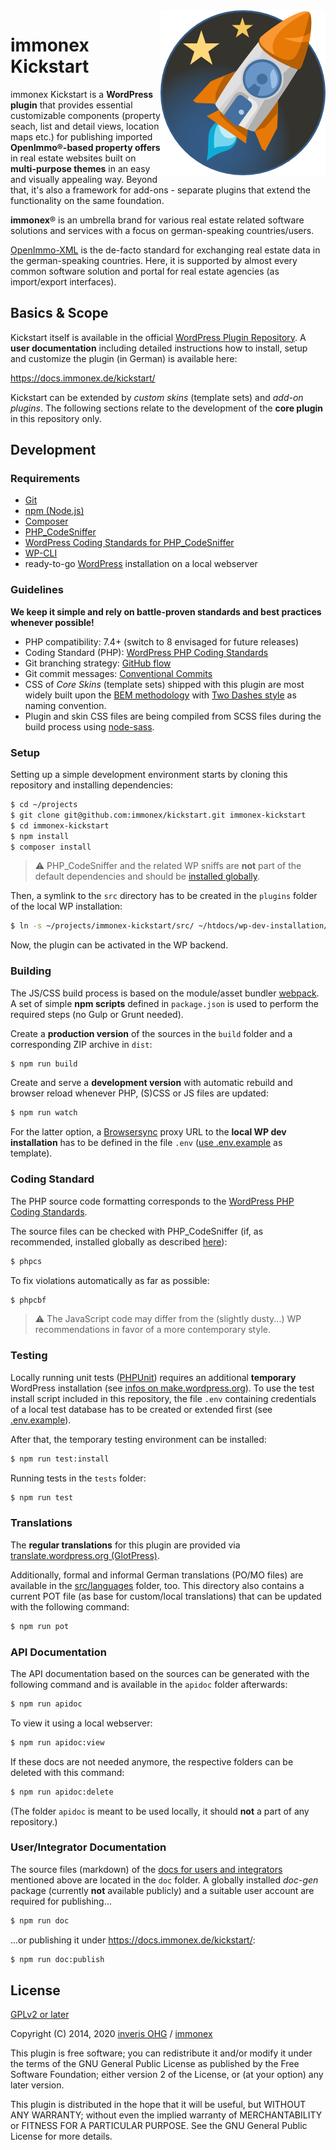 <img src="assets/immonex-kickstart-logo.png" width="264" height="264" align="right" alt="immonex Kickstart">

# immonex Kickstart

immonex Kickstart is a **WordPress plugin** that provides essential customizable components (property seach, list and detail views, location maps etc.) for publishing imported **OpenImmo®-based property offers** in real estate websites built on **multi-purpose themes** in an easy and visually appealing way. Beyond that, it's also a framework for add-ons - separate plugins that extend the functionality on the same foundation.

**immonex**® is an umbrella brand for various real estate related software solutions and services with a focus on german-speaking countries/users.

[OpenImmo-XML](http://openimmo.de/) is the de-facto standard for exchanging real estate data in the german-speaking countries. Here, it is supported by almost every common software solution and portal for real estate agencies (as import/export interfaces).

## Basics & Scope

Kickstart itself is available in the official [WordPress Plugin Repository](https://wordpress.org/plugins/immonex-kickstart/). A **user documentation** including detailed instructions how to install, setup and customize the plugin (in German) is available here:

https://docs.immonex.de/kickstart/

Kickstart can be extended by *custom skins* (template sets) and *add-on plugins*. The following sections relate to the development of the **core plugin** in this repository only.

## Development

### Requirements

- [Git](https://git-scm.com/book/en/v2/Getting-Started-Installing-Git)
- [npm (Node.js)](https://www.npmjs.com/get-npm)
- [Composer](https://getcomposer.org/)
- [PHP_CodeSniffer](https://github.com/PHPCSStandards/PHP_CodeSniffer/)
- [WordPress Coding Standards for PHP_CodeSniffer](https://github.com/WordPress/WordPress-Coding-Standards)
- [WP-CLI](https://wp-cli.org/)
- ready-to-go [WordPress](https://wordpress.org/download/) installation on a local webserver

### Guidelines

**We keep it simple and rely on battle-proven standards and best practices whenever possible!**

- PHP compatibility: 7.4+ (switch to 8 envisaged for future releases)
- Coding Standard (PHP): [WordPress PHP Coding Standards](https://make.wordpress.org/core/handbook/best-practices/coding-standards/php/)
- Git branching strategy: [GitHub flow](https://guides.github.com/introduction/flow/)
- Git commit messages: [Conventional Commits](https://www.conventionalcommits.org/)
- CSS of *Core Skins* (template sets) shipped with this plugin are most widely built upon the [BEM methodology](https://en.bem.info/methodology/) with [Two Dashes style](https://en.bem.info/methodology/naming-convention/#two-dashes-style) as naming convention.
- Plugin and skin CSS files are being compiled from SCSS files during the build process using [node-sass](https://github.com/sass/node-sass).

### Setup

Setting up a simple development environment starts by cloning this repository and installing dependencies:

```bash
$ cd ~/projects
$ git clone git@github.com:immonex/kickstart.git immonex-kickstart
$ cd immonex-kickstart
$ npm install
$ composer install
```
> :warning: PHP_CodeSniffer and the related WP sniffs are **not** part of the default dependencies and should be [installed globally](https://github.com/WordPress/WordPress-Coding-Standards#composer).

Then, a symlink to the `src` directory has to be created in the `plugins` folder of the local WP installation:

```bash
$ ln -s ~/projects/immonex-kickstart/src/ ~/htdocs/wp-dev-installation/wp-content/plugins/immonex-kickstart
```

Now, the plugin can be activated in the WP backend.

### Building

The JS/CSS build process is based on the module/asset bundler [webpack](https://webpack.js.org/). A set of simple **npm scripts** defined in `package.json` is used to perform the required steps (no Gulp or Grunt needed).

Create a **production version** of the sources in the `build` folder and a corresponding ZIP archive in `dist`:

```bash
$ npm run build
```

Create and serve a **development version** with automatic rebuild and browser reload whenever PHP, (S)CSS or JS files are updated:

```bash
$ npm run watch
```

For the latter option, a [Browsersync](https://browsersync.io/) proxy URL to the **local WP dev installation** has to be defined in the file `.env` ([use .env.example](.env.example) as template).

### Coding Standard

The PHP source code formatting corresponds to the [WordPress PHP Coding Standards](https://make.wordpress.org/core/handbook/best-practices/coding-standards/php/).

The source files can be checked with PHP_CodeSniffer (if, as recommended, installed globally as described [here](https://github.com/WordPress/WordPress-Coding-Standards#composer)):

```bash
$ phpcs
```

To fix violations automatically as far as possible:

```bash
$ phpcbf
```

> :warning: The JavaScript code may differ from the (slightly dusty...) WP recommendations in favor of a more contemporary style.

### Testing

Locally running unit tests ([PHPUnit](https://phpunit.de/)) requires an additional **temporary** WordPress installation (see [infos on make.wordpress.org](https://make.wordpress.org/cli/handbook/plugin-unit-tests/#running-tests-locally)). To use the test install script included in this repository, the file `.env` containing credentials of a local test database has to be created or extended first (see [.env.example](.env.example)).

After that, the temporary testing environment can be installed:

```bash
$ npm run test:install
```

Running tests in the `tests` folder:

```bash
$ npm run test
```

### Translations

The **regular translations** for this plugin are provided via [translate.wordpress.org (GlotPress)](https://translate.wordpress.org/projects/wp-plugins/immonex-kickstart/).

Additionally, formal and informal German translations (PO/MO files) are available in the [src/languages](src/languages) folder, too. This directory also contains a current POT file (as base for custom/local translations) that can be updated with the following command:

```bash
$ npm run pot
```

### API Documentation

The API documentation based on the sources can be generated with the following command and is available in the `apidoc` folder afterwards:

```bash
$ npm run apidoc
```

To view it using a local webserver:

```bash
$ npm run apidoc:view
```

If these docs are not needed anymore, the respective folders can be deleted with this command:

```bash
$ npm run apidoc:delete
```

(The folder `apidoc` is meant to be used locally, it should **not** a part of any repository.)

### User/Integrator Documentation

The source files (markdown) of the [docs for users and integrators](https://docs.immonex.de/kickstart/) mentioned above are located in the `doc` folder. A globally installed *doc-gen* package (currently **not** available publicly) and a suitable user account are required for publishing...

```bash
$ npm run doc
```

...or publishing it under https://docs.immonex.de/kickstart/:

```bash
$ npm run doc:publish
```

## License

[GPLv2 or later](LICENSE)

Copyright (C) 2014, 2020 [inveris OHG](https://inveris.de/) / [immonex](https://immonex.dev/)

This plugin is free software; you can redistribute it and/or modify it under the terms of the GNU General Public License as published by the Free Software Foundation; either version 2 of the License, or (at your option) any later version.

This plugin is distributed in the hope that it will be useful, but WITHOUT ANY WARRANTY; without even the implied warranty of MERCHANTABILITY or FITNESS FOR A PARTICULAR PURPOSE. See the GNU General Public License for more details.